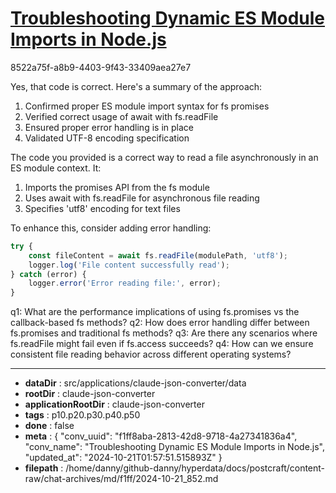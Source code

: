 # [Troubleshooting Dynamic ES Module Imports in Node.js](https://claude.ai/chat/f1ff8aba-2813-42d8-9718-4a27341836a4)

8522a75f-a8b9-4403-9f43-33409aea27e7

 Yes, that code is correct. Here's a summary of the approach:

1. Confirmed proper ES module import syntax for fs promises
2. Verified correct usage of await with fs.readFile
3. Ensured proper error handling is in place
4. Validated UTF-8 encoding specification

The code you provided is a correct way to read a file asynchronously in an ES module context. It:

1. Imports the promises API from the fs module
2. Uses await with fs.readFile for asynchronous file reading
3. Specifies 'utf8' encoding for text files

To enhance this, consider adding error handling:

```javascript
try {
    const fileContent = await fs.readFile(modulePath, 'utf8');
    logger.log('File content successfully read');
} catch (error) {
    logger.error('Error reading file:', error);
}
```

q1: What are the performance implications of using fs.promises vs the callback-based fs methods?
q2: How does error handling differ between fs.promises and traditional fs methods?
q3: Are there any scenarios where fs.readFile might fail even if fs.access succeeds?
q4: How can we ensure consistent file reading behavior across different operating systems?

---

* **dataDir** : src/applications/claude-json-converter/data
* **rootDir** : claude-json-converter
* **applicationRootDir** : claude-json-converter
* **tags** : p10.p20.p30.p40.p50
* **done** : false
* **meta** : {
  "conv_uuid": "f1ff8aba-2813-42d8-9718-4a27341836a4",
  "conv_name": "Troubleshooting Dynamic ES Module Imports in Node.js",
  "updated_at": "2024-10-21T01:57:51.515893Z"
}
* **filepath** : /home/danny/github-danny/hyperdata/docs/postcraft/content-raw/chat-archives/md/f1ff/2024-10-21_852.md